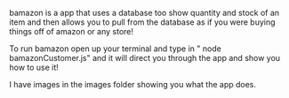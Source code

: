 bamazon is a app that uses a database too show quantity and stock of an item and then allows you to pull from the database as if you were buying things off of amazon or any store! 

To run bamazon open up your terminal and type in " node bamazonCustomer.js" and it will direct you through the app and show you how to use it!

I have images in the images folder showing you what the app does.